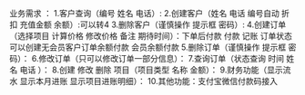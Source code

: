 业务需求 ：
1.客户查询（编号 姓名 电话）:
2.创建客户（姓名 电话 编号自动 折扣 充值金额 余额）:可以转4
3.删除客户（谨慎操作 提示框 密码）:
4.创建订单（选择项目 计算价格 修改价格 备注 期待时间）：下单后付款 付款 记账 订单状态 可以创建无会员客户订单余额付款 会员余额付款
5.删除订单（谨慎操作 提示框 密码）：
6.修改订单（只可以修改订单一部分信息）：
7.查询订单（状态查询 时间 姓名 电话 ）：
8.创建 修改 删除 项目（项目类型 名称 金额）：
9.财务功能（显示流水 显示本月进账 显示项目进账明细）：
10.其他功能：支付宝微信付款码接入